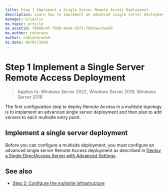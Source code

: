 ```yaml
---
title: Step 1 Implement a Single Server Remote Access Deployment
description: Learn how to implement an advanced single server deployment and then plan to add servers to each multisite entry point.
manager: brianlic
ms.topic: article
ms.assetid: f9086c4f-f950-44a9-93f1-7d03aecdaa60
ms.author: roharwoo
author: robinharwood
ms.date: 08/07/2020
---
```


# Step 1 Implement a Single Server Remote Access Deployment

>Applies to: Windows Server 2022, Windows Server 2019, Windows Server 2016

The first configuration step to deploy Remote Access in a multisite topology is to implement an advanced single server deployment and then plan to add servers to each multisite entry point.

## <a name="BKMK_1.1"></a>Implement a single server deployment
Before you can configure a multisite deployment, you must configure an advanced single server Remote Access deployment as described in [Deploy a Single DirectAccess Server with Advanced Settings](../../../directaccess/single-server-advanced/deploy-a-single-directaccess-server-with-advanced-settings.md).

## <a name="BKMK_Links"></a>See also

-   [Step 2: Configure the multisite infrastructure](Step-2-Configure-the-Multisite-Infrastructure.md)
